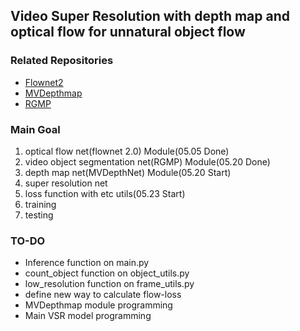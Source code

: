 ## Video Super Resolution with depth map and optical flow for unnatural object flow

### Related Repositories
- [Flownet2](https://github.com/NVIDIA/flownet2-pytorch)
- [MVDepthmap](https://github.com/HKUST-Aerial-Robotics/MVDepthNet)
- [RGMP](https://github.com/seoungwugoh/RGMP)

### Main Goal
1. optical flow net(flownet 2.0) Module(05.05 Done)
2. video object segmentation net(RGMP) Module(05.20 Done)
3. depth map net(MVDepthNet) Module(05.20 Start)
4. super resolution net
5. loss function with etc utils(05.23 Start)
6. training
7. testing

### TO-DO
- Inference function on main.py
- count_object function on object_utils.py
- low_resolution function on frame_utils.py
- define new way to calculate flow-loss
- MVDepthmap module programming
- Main VSR model programming